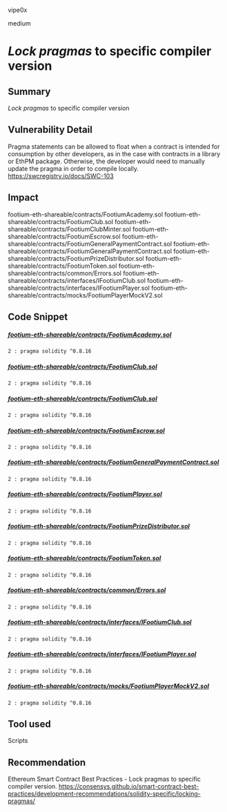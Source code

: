 vipe0x

medium

# *Lock pragmas* to specific compiler version

## Summary
*Lock pragmas* to specific compiler version

## Vulnerability Detail
Pragma statements can be allowed to float when a contract is intended for consumption by other developers, as in the case with contracts in a library or EthPM package. Otherwise, the developer would need to manually update the pragma in order to compile locally.
https://swcregistry.io/docs/SWC-103 

## Impact
footium-eth-shareable/contracts/FootiumAcademy.sol
footium-eth-shareable/contracts/FootiumClub.sol
footium-eth-shareable/contracts/FootiumClubMinter.sol
footium-eth-shareable/contracts/FootiumEscrow.sol
footium-eth-shareable/contracts/FootiumGeneralPaymentContract.sol
footium-eth-shareable/contracts/FootiumGeneralPaymentContract.sol
footium-eth-shareable/contracts/FootiumPrizeDistributor.sol
footium-eth-shareable/contracts/FootiumToken.sol
footium-eth-shareable/contracts/common/Errors.sol
footium-eth-shareable/contracts/interfaces/IFootiumClub.sol
footium-eth-shareable/contracts/interfaces/IFootiumPlayer.sol
footium-eth-shareable/contracts/mocks/FootiumPlayerMockV2.sol

## Code Snippet
##### [footium-eth-shareable/contracts/FootiumAcademy.sol](https://github.com/sherlock-audit/2023-04-footium/blob/main/footium-eth-shareable/contracts/FootiumAcademy.sol#L2)
```solidity
2 : pragma solidity ^0.8.16
```
##### [footium-eth-shareable/contracts/FootiumClub.sol](https://github.com/sherlock-audit/2023-04-footium/blob/main/footium-eth-shareable/contracts/FootiumClub.sol#L2)
```solidity
2 : pragma solidity ^0.8.16
```
##### [footium-eth-shareable/contracts/FootiumClub.sol](https://github.com/sherlock-audit/2023-04-footium/blob/main/footium-eth-shareable/contracts/FootiumClubMinter.sol#L2)
```solidity
2 : pragma solidity ^0.8.16
```

##### [footium-eth-shareable/contracts/FootiumEscrow.sol](https://github.com/sherlock-audit/2023-04-footium/blob/main/footium-eth-shareable/contracts/FootiumEscrow.sol#L2)
```solidity
2 : pragma solidity ^0.8.16
```

##### [footium-eth-shareable/contracts/FootiumGeneralPaymentContract.sol](https://github.com/sherlock-audit/2023-04-footium/blob/main/footium-eth-shareable/contracts/FootiumGeneralPaymentContract.sol#L2)
```solidity
2 : pragma solidity ^0.8.16
```

##### [footium-eth-shareable/contracts/FootiumPlayer.sol](https://github.com/sherlock-audit/2023-04-footium/blob/main/footium-eth-shareable/contracts/FootiumPlayer.sol#L2)
```solidity
2 : pragma solidity ^0.8.16
```

##### [footium-eth-shareable/contracts/FootiumPrizeDistributor.sol](https://github.com/sherlock-audit/2023-04-footium/blob/main/footium-eth-shareable/contracts/FootiumPrizeDistributor.sol#L2)
```solidity
2 : pragma solidity ^0.8.16
```

##### [footium-eth-shareable/contracts/FootiumToken.sol](https://github.com/sherlock-audit/2023-04-footium/blob/main/footium-eth-shareable/contracts/FootiumToken.sol#L2)
```solidity
2 : pragma solidity ^0.8.16
```

##### [footium-eth-shareable/contracts/common/Errors.sol](https://github.com/sherlock-audit/2023-04-footium/blob/main/footium-eth-shareable/contracts/common/Errors.sol#L2)
```solidity
2 : pragma solidity ^0.8.16
```

##### [footium-eth-shareable/contracts/interfaces/IFootiumClub.sol](https://github.com/sherlock-audit/2023-04-footium/blob/main/footium-eth-shareable/contracts/interfaces/IFootiumClub.sol#L2)
```solidity
2 : pragma solidity ^0.8.16
```

##### [footium-eth-shareable/contracts/interfaces/IFootiumPlayer.sol](https://github.com/sherlock-audit/2023-04-footium/blob/main/footium-eth-shareable/contracts/interfaces/IFootiumPlayer.sol#L2)
```solidity
2 : pragma solidity ^0.8.16
```

##### [footium-eth-shareable/contracts/mocks/FootiumPlayerMockV2.sol](https://github.com/sherlock-audit/2023-04-footium/blob/main/footium-eth-shareable/contracts/mocks/FootiumPlayerMockV2.sol#L2)
```solidity
2 : pragma solidity ^0.8.16
```

## Tool used
Scripts

## Recommendation
Ethereum Smart Contract Best Practices - Lock pragmas to specific compiler version.
https://consensys.github.io/smart-contract-best-practices/development-recommendations/solidity-specific/locking-pragmas/


